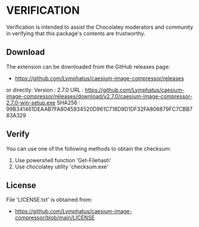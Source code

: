 # VERIFICATION
Verification is intended to assist the Chocolatey moderators and community in verifying that this package's contents are trustworthy.

## Download
The extension can be downloaded from the GitHub releases page:
- https://github.com/Lymphatus/caesium-image-compressor/releases

or directly:
Version : 2.7.0
URL     : https://github.com/Lymphatus/caesium-image-compressor/releases/download/v2.7.0/caesium-image-compressor-2.7.0-win-setup.exe
SHA256  : 99B341461DEAAB7FA8045934520D961C718D9D1DF32FA806879FC7CBB783A329

## Verify
You can use one of the following methods to obtain the checksum:
1. Use powershell function 'Get-Filehash'
2. Use chocolatey utility 'checksum.exe'


## License
File 'LICENSE.txt' is obtained from:
- https://github.com/Lymphatus/caesium-image-compressor/blob/main/LICENSE
